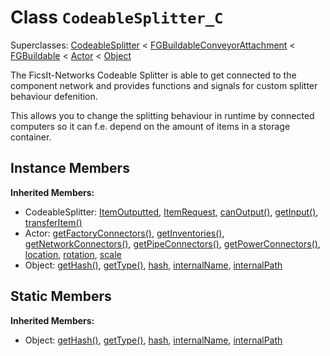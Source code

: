 # Class <code>CodeableSplitter_C</code>

Superclasses: <a href="CodeableSplitter.md">CodeableSplitter</a> < <a href="FGBuildableConveyorAttachment.md">FGBuildableConveyorAttachment</a> < <a href="FGBuildable.md">FGBuildable</a> < <a href="Actor.md">Actor</a> < <a href="Object.md">Object</a>

The FicsIt-Networks Codeable Splitter is able to get connected to the component network and provides functions and signals for custom splitter behaviour defenition.

This allows you to change the splitting behaviour in runtime by connected computers so it can f.e. depend on the amount of items in a storage container.
## Instance Members
<b>Inherited Members:</b>
- CodeableSplitter: <a href="CodeableSplitter.md#user-content--item-outputted">ItemOutputted</a>, <a href="CodeableSplitter.md#user-content--item-request">ItemRequest</a>, <a href="CodeableSplitter.md#user-content-can-output">canOutput()</a>, <a href="CodeableSplitter.md#user-content-get-input">getInput()</a>, <a href="CodeableSplitter.md#user-content-transfer-item">transferItem()</a>
- Actor: <a href="Actor.md#user-content-get-factory-connectors">getFactoryConnectors()</a>, <a href="Actor.md#user-content-get-inventories">getInventories()</a>, <a href="Actor.md#user-content-get-network-connectors">getNetworkConnectors()</a>, <a href="Actor.md#user-content-get-pipe-connectors">getPipeConnectors()</a>, <a href="Actor.md#user-content-get-power-connectors">getPowerConnectors()</a>, <a href="Actor.md#user-content-location">location</a>, <a href="Actor.md#user-content-rotation">rotation</a>, <a href="Actor.md#user-content-scale">scale</a>
- Object: <a href="Object.md#user-content-get-hash">getHash()</a>, <a href="Object.md#user-content-get-type">getType()</a>, <a href="Object.md#user-content-hash">hash</a>, <a href="Object.md#user-content-internal-name">internalName</a>, <a href="Object.md#user-content-internal-path">internalPath</a>
## Static Members
<b>Inherited Members:</b>
- Object: <a href="Object.md#user-content-s-get-hash">getHash()</a>, <a href="Object.md#user-content-s-get-type">getType()</a>, <a href="Object.md#user-content-s-hash">hash</a>, <a href="Object.md#user-content-s-internal-name">internalName</a>, <a href="Object.md#user-content-s-internal-path">internalPath</a>